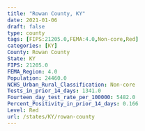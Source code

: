 ```yaml
---
title: "Rowan County, KY"
date: 2021-01-06
draft: false
type: county
tags: [FIPS:21205.0,FEMA:4.0,Non-core,Red]
categories: [KY]
County: Rowan County
State: KY
FIPS: 21205.0
FEMA_Region: 4.0
Population: 24460.0
NCHS_Urban_Rural_Classification: Non-core
Tests_in_prior_14_days: 1341.0
Fourteen_day_test_rate_per_100000: 5482.0
Percent_Positivity_in_prior_14_days: 0.166
Level: Red
url: /states/KY/rowan-county
---
```



